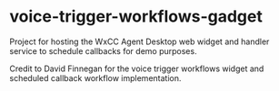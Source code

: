 # voice-trigger-workflows-gadget
Project for hosting the WxCC Agent Desktop web widget and handler service to schedule callbacks for demo purposes.

Credit to David Finnegan for the voice trigger workflows widget and scheduled callback workflow implementation.